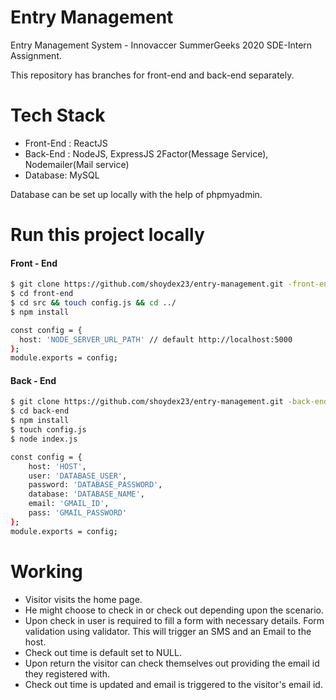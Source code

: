 # Entry Management
Entry Management System - Innovaccer SummerGeeks 2020 SDE-Intern Assignment.

This repository has branches for front-end and back-end separately.

# Tech Stack
- Front-End : ReactJS
- Back-End : NodeJS, ExpressJS 2Factor(Message Service), Nodemailer(Mail service)
- Database: MySQL 

Database can be set up locally with the help of phpmyadmin.

# Run this project locally

#### Front - End
```sh
$ git clone https://github.com/shoydex23/entry-management.git -front-end
$ cd front-end
$ cd src && touch config.js && cd ../
$ npm install
```
```sh
const config = {
  host: 'NODE_SERVER_URL_PATH' // default http://localhost:5000
};
module.exports = config;
```
#### Back - End
```sh
$ git clone https://github.com/shoydex23/entry-management.git -back-end
$ cd back-end
$ npm install
$ touch config.js
$ node index.js
```

```sh
const config = {
    host: 'HOST',
    user: 'DATABASE_USER',
    password: 'DATABASE_PASSWORD',
    database: 'DATABASE_NAME',
    email: 'GMAIL_ID',
    pass: 'GMAIL_PASSWORD'
};
module.exports = config;
```

# Working

- Visitor visits the home page.
- He might choose to check in or check out depending upon the scenario.
- Upon check in user is required to fill a form with necessary details. Form validation using validator. This will trigger an SMS and an Email to the host.
- Check out time is default set to NULL.
- Upon return the visitor can check themselves out providing the email id they registered with.
- Check out time is updated and email is triggered to the visitor's email id.
